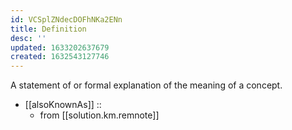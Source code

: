 ```yaml
---
id: VCSplZNdecDOFhNKa2ENn
title: Definition
desc: ''
updated: 1633202637679
created: 1632543127746
---
```

A statement of or formal explanation of the meaning of a concept.

- [[alsoKnownAs]] ::
  - from [[solution.km.remnote]]
